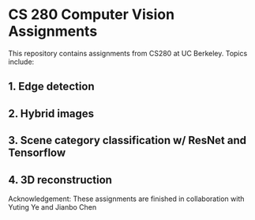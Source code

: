# CS 280 Computer Vision Assignments

This repository contains assignments from CS280 at UC Berkeley. Topics include:

## 1. Edge detection
## 2. Hybrid images
## 3. Scene category classification w/ ResNet and Tensorflow
## 4. 3D reconstruction

Acknowledgement: These assignments are finished in collaboration with Yuting Ye and Jianbo Chen
